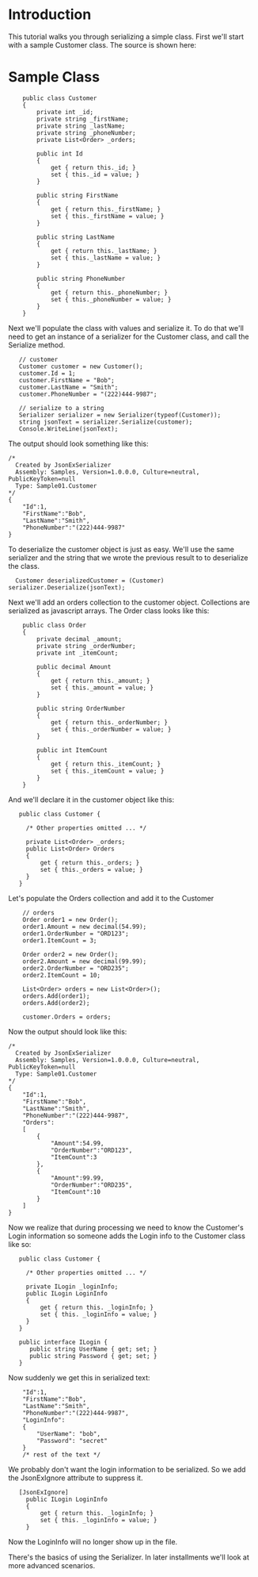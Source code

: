 # Introduction #

This tutorial walks you through serializing a simple class.  First we'll start with a sample Customer class.  The source is shown here:

# Sample Class #
```
    public class Customer
    {
        private int _id;
        private string _firstName;
        private string _lastName;
        private string _phoneNumber;
        private List<Order> _orders;

        public int Id
        {
            get { return this._id; }
            set { this._id = value; }
        }

        public string FirstName
        {
            get { return this._firstName; }
            set { this._firstName = value; }
        }

        public string LastName
        {
            get { return this._lastName; }
            set { this._lastName = value; }
        }

        public string PhoneNumber
        {
            get { return this._phoneNumber; }
            set { this._phoneNumber = value; }
        }
    }
```

Next we'll populate the class with values and serialize it.  To do that we'll need to get an instance of a serializer for the Customer class, and call the Serialize method.
```
   // customer
   Customer customer = new Customer();
   customer.Id = 1;
   customer.FirstName = "Bob";
   customer.LastName = "Smith";
   customer.PhoneNumber = "(222)444-9987";

   // serialize to a string
   Serializer serializer = new Serializer(typeof(Customer));
   string jsonText = serializer.Serialize(customer);
   Console.WriteLine(jsonText);
```

The output should look something like this:
```
/*
  Created by JsonExSerializer
  Assembly: Samples, Version=1.0.0.0, Culture=neutral, PublicKeyToken=null
  Type: Sample01.Customer
*/
{
    "Id":1,
    "FirstName":"Bob",
    "LastName":"Smith",
    "PhoneNumber":"(222)444-9987"
}
```

To deserialize the customer object is just as easy.  We'll use the same serializer and the string that we wrote the previous result to to deserialize the class.
```
  Customer deserializedCustomer = (Customer) serializer.Deserialize(jsonText);
```

Next we'll add an orders collection to the customer object.  Collections are serialized as javascript arrays.  The Order class looks like this:
```
    public class Order
    {
        private decimal _amount;
        private string _orderNumber;
        private int _itemCount;

        public decimal Amount
        {
            get { return this._amount; }
            set { this._amount = value; }
        }

        public string OrderNumber
        {
            get { return this._orderNumber; }
            set { this._orderNumber = value; }
        }

        public int ItemCount
        {
            get { return this._itemCount; }
            set { this._itemCount = value; }
        }
    }
```

And we'll declare it in the customer object like this:

```
   public class Customer {

     /* Other properties omitted ... */

     private List<Order> _orders;
     public List<Order> Orders
     {
         get { return this._orders; }
         set { this._orders = value; }
     }
   }
```

Let's populate the Orders collection and add it to the Customer
```
    // orders
    Order order1 = new Order();
    order1.Amount = new decimal(54.99);
    order1.OrderNumber = "ORD123";
    order1.ItemCount = 3;

    Order order2 = new Order();
    order2.Amount = new decimal(99.99);
    order2.OrderNumber = "ORD235";
    order2.ItemCount = 10;

    List<Order> orders = new List<Order>();
    orders.Add(order1);
    orders.Add(order2);

    customer.Orders = orders;
```

Now the output should look like this:
```
/*
  Created by JsonExSerializer
  Assembly: Samples, Version=1.0.0.0, Culture=neutral, PublicKeyToken=null
  Type: Sample01.Customer
*/
{
    "Id":1,
    "FirstName":"Bob",
    "LastName":"Smith",
    "PhoneNumber":"(222)444-9987",
    "Orders":
    [
        {
            "Amount":54.99,
            "OrderNumber":"ORD123",
            "ItemCount":3
        },
        {
            "Amount":99.99,
            "OrderNumber":"ORD235",
            "ItemCount":10
        }
    ]
}

```

Now we realize that during processing we need to know the Customer's Login information so someone adds the Login info to the Customer class like so:
```
   public class Customer {

     /* Other properties omitted ... */

     private ILogin _loginInfo;
     public ILogin LoginInfo
     {
         get { return this. _loginInfo; }
         set { this. _loginInfo = value; }
     }
   }

   public interface ILogin {
      public string UserName { get; set; }
      public string Password { get; set; }
   }
```

Now suddenly we get this in serialized text:
```
    "Id":1,
    "FirstName":"Bob",
    "LastName":"Smith",
    "PhoneNumber":"(222)444-9987",
    "LoginInfo":
    {
        "UserName": "bob",
        "Password": "secret"
    }
    /* rest of the text */
```

We probably don't want the login information to be serialized.  So we add the JsonExIgnore attribute to suppress it.

```
   [JsonExIgnore]
     public ILogin LoginInfo
     {
         get { return this. _loginInfo; }
         set { this. _loginInfo = value; }
     }
```

Now the LoginInfo will no longer show up in the file.

There's the basics of using the Serializer.  In later installments we'll look at more advanced scenarios.